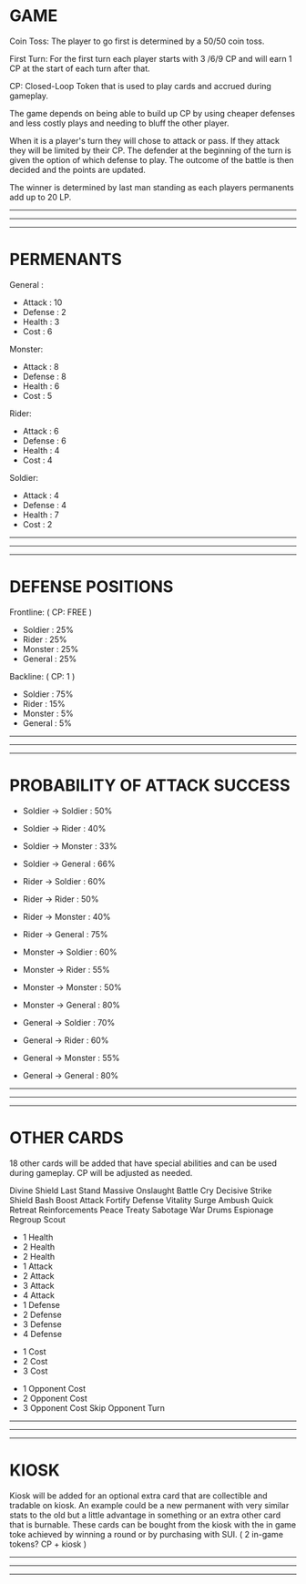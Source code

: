 # GAME

Coin Toss: The player to go first is determined by a 50/50 coin toss.

First Turn: For the first turn each player starts with 3 /6/9 CP and will earn 1 CP at the start of each turn after that. 

CP: Closed-Loop Token that is used to play cards and accrued during gameplay.

The game depends on being able to build up CP by using cheaper defenses and less costly plays and needing to bluff the other player.

When it is a player's turn they will chose to attack or pass. If they attack they will be limited by their CP. 
The defender at the beginning of the turn is given the option of which defense to play. 
The outcome of the battle is then decided and the points are updated.

The winner is determined by last man standing as each players permanents add up to 20 LP.

---
---
--- 

# PERMENANTS

General :
- Attack : 10
- Defense : 2
- Health : 3
- Cost : 6

Monster:
- Attack : 8
- Defense : 8 
- Health : 6
- Cost : 5

Rider:
- Attack : 6
- Defense : 6 
- Health : 4
- Cost : 4

Soldier:
- Attack : 4 
- Defense : 4 
- Health : 7
- Cost : 2

---
---
---

# DEFENSE POSITIONS

Frontline:  ( CP: FREE )
-  Soldier :  25%
-  Rider :  25%
-  Monster :  25%
-  General :  25%

Backline:  ( CP: 1 )
-  Soldier :  75%
- Rider :  15%
-  Monster :  5%
-  General :  5%

---
---
---


# PROBABILITY OF ATTACK SUCCESS 

- Soldier    ->   Soldier : 50%
- Soldier    ->  Rider : 40%
- Soldier    ->    Monster : 33%
- Soldier    ->   General : 66%

- Rider ->   Soldier  : 60%
- Rider ->  Rider : 50%
- Rider ->    Monster : 40%
- Rider ->   General : 75%

- Monster  ->   Soldier  : 60%
- Monster  ->  Rider : 55%
- Monster  ->    Monster : 50%
- Monster  ->   General : 80%

- General    ->   Soldier  : 70%
- General    ->  Rider : 60%
- General    ->    Monster : 55%
- General     ->   General : 80%

---
---
---


# OTHER CARDS

18 other cards will be added that have special abilities and can be used during gameplay. CP will be adjusted as needed.

Divine Shield 
Last Stand
Massive Onslaught
Battle Cry
Decisive Strike
Shield Bash
Boost Attack
Fortify Defense 
Vitality Surge
Ambush
Quick Retreat
Reinforcements
Peace Treaty 
Sabotage
War Drums
Espionage
Regroup
Scout



+ 1 Health 
+ 2 Health
+ 2 Health
+ 1 Attack
+ 2 Attack
+ 3 Attack 
+ 4 Attack
+ 1 Defense
+ 2 Defense
+ 3 Defense
+ 4 Defense
- 1 Cost
- 2 Cost
- 3 Cost
+ 1 Opponent Cost
+ 2 Opponent Cost
+ 3 Opponent Cost
Skip Opponent Turn

---
---
---


# KIOSK

Kiosk will be added for an optional extra card that are collectible and tradable on kiosk. An example could be a new permanent with very similar stats to the old but a little advantage in something or an extra other card that is burnable. These cards can be bought from the kiosk with the in game toke achieved by winning a round or by purchasing with SUI.  ( 2 in-game tokens? CP + kiosk )

---
---
---

				
